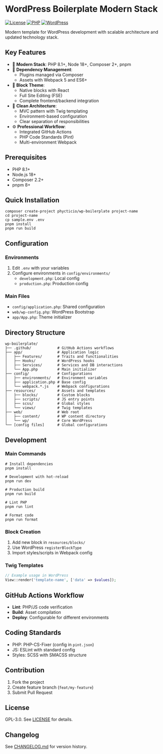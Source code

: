 # WordPress Boilerplate Modern Stack

[![License](https://img.shields.io/badge/License-MIT-blue.svg)](https://mit-license.org/)
[![PHP](https://img.shields.io/badge/PHP-8.1%2B-8892BF.svg)](https://php.net/)
[![WordPress](https://img.shields.io/badge/WordPress-6.4%2B-0073aa.svg)](https://wordpress.org/)

Modern template for WordPress development with scalable architecture and updated technology stack.

## Key Features

- 🚀 **Modern Stack**: PHP 8.1+, Node 18+, Composer 2+, pnpm
- 🧩 **Dependency Management**: 
    - Plugins managed via Composer
    - Assets with Webpack 5 and ES6+
- 🧱 **Block Theme**:
    - Native blocks with React
    - Full Site Editing (FSE)
    - Complete frontend/backend integration
- 📐 **Clean Architecture**:
    - MVC pattern with Twig templating
    - Environment-based configuration
    - Clear separation of responsibilities
- ⚙️ **Professional Workflow**:
    - Integrated GitHub Actions
    - PHP Code Standards (Pint)
    - Multi-environment Webpack

## Prerequisites

- PHP 8.1+
- Node.js 18+
- Composer 2.2+
- pnpm 8+

## Quick Installation

```shell
composer create-project phycticio/wp-boilerplate project-name
cd project-name
cp sample.env .env
pnpm install
pnpm run build
```

## Configuration

### Environments

1. Edit `.env` with your variables
2. Configure environments in `config/environments/`
    - `development.php`: Local config
    - `production.php`: Production config

### Main Files

- `config/application.php`: Shared configuration
- `web/wp-config.php`: WordPress Bootstrap
- `app/App.php`: Theme initializer

## Directory Structure

```text
wp-boilerplate/
├── .github/            # GitHub Actions workflows
├── app/                # Application logic
│   ├── Features/       # Traits and functionalities
│   ├── Hooks/          # WordPress hooks
│   ├── Services/       # Services and DB interactions
│   └── App.php         # Main initializer
├── config/             # Configurations
│   ├── environments/   # Environment variables
│   ├── application.php # Base config
│   └── webpack.*.js    # Webpack configurations
├── resources/          # Assets and templates
│   ├── blocks/         # Custom blocks
│   ├── scripts/        # JS entry points
│   ├── scss/           # Global styles
│   └── views/          # Twig templates
├── web/                # Web root
│   ├── content/        # WP content directory
│   └── wp/             # Core WordPress
└── [config files]      # Global configurations
```

## Development

### Main Commands

```shell
# Install dependencies
pnpm install

# Development with hot-reload
pnpm run dev

# Production build
pnpm run build

# Lint PHP
pnpm run lint

# Format code
pnpm run format
```

### Block Creation

1. Add new block in `resources/blocks/`
2. Use WordPress `registerBlockType`
3. Import styles/scripts in Webpack config

### Twig Templates

```php
// Example usage in WordPress
View::render('template-name', ['data' => $values]);
```

## GitHub Actions Workflow

- **Lint**: PHP/JS code verification
- **Build**: Asset compilation
- **Deploy**: Configurable for different environments

## Coding Standards

- PHP: PHP-CS-Fixer (config in `pint.json`)
- JS: ESLint with standard config
- Styles: SCSS with SMACSS structure

## Contribution

1. Fork the project
2. Create feature branch (`feat/my-feature`)
3. Submit Pull Request

## License

GPL-3.0. See [LICENSE](LICENSE) for details.

## Changelog

See [CHANGELOG.md](CHANGELOG.md) for version history.
